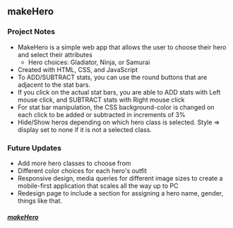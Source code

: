## makeHero

### Project Notes
  - MakeHero is a simple web app that allows the user to choose their hero and select their attributes
    - Hero choices: Gladiator, Ninja, or Samurai
  - Created with HTML, CSS, and JavaScript
  - To ADD/SUBTRACT stats, you can use the round buttons that are adjacent to the stat bars.
  - If you click on the actual stat bars, you are able to ADD stats with Left mouse click, and SUBTRACT stats with Right mouse click
  - For stat bar manipulation, the CSS background-color is changed on each click to be added or subtracted in increments of 3%
  - Hide/Show heros depending on which hero class is selected. Style => display set to none if it is not a selected class.

### Future Updates 
   - Add more hero classes to choose from
   - Different color choices for each hero's outfit
   - Responsive design, media queries for different image sizes to create a mobile-first application that scales all the way up to PC
   - Redesign page to include a section for assigning a hero name, gender, things like that.

 ##### <a href = "https://soundwanders.github.io/makehero/"> makeHero </a>